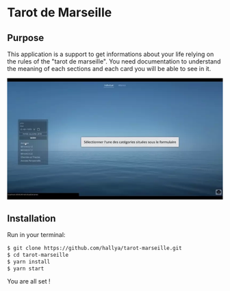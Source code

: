# Tarot de Marseille

## Purpose

This application is a support to get informations about your life relying on the rules of the "tarot de marseille". You need documentation to understand the meaning of each sections and each card you will be able to see in it.

![test](https://github.com/hallya/tarot-marseille/blob/master/ezgif.com-gif-maker.webp)
## Installation

Run in your terminal:
```
$ git clone https://github.com/hallya/tarot-marseille.git
$ cd tarot-marseille
$ yarn install
$ yarn start
```
You are all set !
